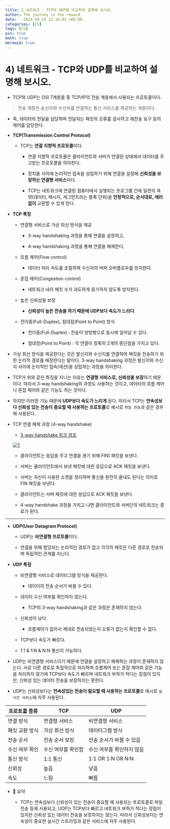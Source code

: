 ```yaml
---
title: 💛 네트워크 - TCP와 UDP를 비교하여 설명해 보시오.
author: The journey is the reward
date:   2024-10-16 15:16:02 +09:00
categories: [CS]
tags: [CS]
pin: true
math: true
mermaid: true
---
```


# 4) 네트워크 - TCP와 UDP를 비교하여 설명해 보시오.

- TCP와 UDP는 OSI 7계층들 중 TCP/IP의 전송 계층에서 사용되는 프로토콜이다.

> 전송 계층은 송신자와 수신자를 연결하는 통신 서비스를 제공하는 계층이다.

- 즉, 데이터의 전달을 담당하며 전달되는 패킷의 오류를 검사하고 재전송 요구 등의 제어를 담당한다.


- **TCP(Transmission Control Protocol)**

	- TCP는 **연결 지향적 프로토콜**이다. 

		- 연결 지향적 프로토콜은 클라이언트와 서버가 연결된 상태에서 데이터를 주고받는 프로토콜을 의미한다.

		- 장치들 사이에 논리적인 접속을 성립하기 위해 연결을 설정해 **신뢰성을 보장하는 연결형 서비스**이다. 
		- TCP는 네트워크에 연결된 컴퓨터에서 실행되는 프로그램 간에 일련의 옥텟(데이터, 메시지, 세그먼트라는 블록 단위)을 **안정적으로, 순서대로, 에러 없이** 교환할 수 있게 한다.


- **TCP 특징**

	- 연결형 서비스로 가상 회선 방식을 제공

		- 3-way handshaking 과정을 통해 연결을 설정하고,

		- 4-way handshaking 과정을 통해 연결을 해제한다.

	- 흐름 제어(Flow control)
		- 데이터 처리 속도를 조절하여 수신자의 버퍼 오버플로우를 방지한다.

	- 혼잡 제어(Congestion control)

		- 네트워크 내의 패킷 수가 과도하게 증가하지 않도록 방지한다.

	- 높은 신뢰성을 보장

		- **신뢰성이 높은 전송을 하기 때문에 UDP보다 속도가 느리다**.

	- 전이중(Full-Duplex), 점대점(Point to Point) 방식

		- 전이중(Full-Duplex) : 전송이 양방향으로 동시에 일어날 수 있다.

		- 점대정(Point to Point) : 각 연결이 정확히 2개의 종단점을 가지고 있다.


- 가상 회선 방식을 제공한다는 것은 발신지와 수신지를 연결하여 패킷을 전송하기 위한 논리적 경로를 배정한다는 말이다. 3-way handshaking 과정은 발신지와 수신지 사이에 논리적인 접속(세션)을 성립하는 과정을 의미한다.

- TCP가 위와 같은 특징을 지니는 이유는 **연결형 서비스로, 신뢰성을 보장**하기 때문이다. 따라서 3-way handshaking의 과정도 사용하는 것이고, 데이터의 흐름 제어나 혼잡 제어와 같은 기능도 하는 것이다.

- 하지만 이러한 기능 때문에 **UDP보다 속도가 느리게** 된다. 따라서 TCP는 **연속성보다 신뢰성 있는 전송이 중요할 때 사용하는 프로토콜**로 예시로 `파일 전송`과 같은 경우에 사용된다.


- TCP 연결 해제 과정 (4-way handshake)

	- [3-way handshake 링크 참조](https://leenayoung240.github.io/posts/hand/) 

	<a href="https://github.com/LeeNaYoung240/LeeNaYoung240.github.io/assets/107848521/b80017c0-1731-4ac8-aa5f-d006014a75a6" class="popup img-link"><img src="https://github.com/user-attachments/assets/b80017c0-1731-4ac8-aa5f-d006014a75a6" alt="1" loading="lazy"></a>


	- 클라이언트는 응답을 주고 연결을 끊기 위해 FIN] 패킷을 보낸다.

	- 서버는 클라이언트에서 보낸 패킷에 대한 응답으로 ACK 패킷을 보낸다.

	- 서버는 자신이 사용한 소켓을 정리하며 통신을 완전히 끝내도 된다는 의미로 FIN 패킷을 보낸다.

	- 클라이언트는 서버 패킷에 대한 응답으로 ACK 패킷을 보낸다.

	- 4-way handshake 과정을 거치고 나면 클라이언트와 서버단의 네트워크는 종료가 된다.

---

- **UDP(User Datagram Protocol)**

	- UDP는 **비연결형 프로토콜**이다.

	- 연결을 위해 할당되는 논리적인 경로가 없고 각각의 패킷은 다른 경로로 전송되며 독립적인 관계를 지닌다.


- **UDP 특징**

	- 비연결형 서비스로 데이터그램 방식을 제공한다.

		- 데이터의 전송 순서가 바뀔 수 있다.


	- 데이터 수신 여부를 확인하지 않는다.
		- TCP의 3-way handshaking과 같은 과정은 존재하지 않는다.


	- 신뢰성이 낮다.
		- 흐름제어가 없어서 제대로 전송되었는지 오류가 없는지 확인할 수 없다.

	- TCP보다 속도가 빠르다.

	- 1:1 & 1:N & N:N 통신이 가능하다.


- UDP는 비연결형 서비스이기 때문에 연결을 설정하고 해제하는 과정이 존재하지 않는다. 서로 다른 경로로 독립적으로 처리하며 흐름제어 또는 혼잡 제어와 같은 기능을 처리하지 않기에 TCP보다 속도가 빠르며 네트워크 부하가 적다는 장점이 있지만, 신뢰성 있는 데이터 전송을 보장하지는 못한다.

- UDP는 신뢰성보다는 **연속성있는 전송이 필요할 때 사용하는 프로토콜**로 예시로 `실시간 서비스`에 자주 사용된다.


|프로토콜 종류  | TCP | UDP |
|--|--|--|
|연결 방식  |연결형 서비스  |비연결형 서비스  |
|패킷 교환 방식  |가상 회선 방식  |데이터그램 방식  |
|전송 순서  |전송 순서 보장  |전송 순서가 바뀔 수 있음  |
|수신 여부 확인  |수신 여부를 확인함  |수신 여부를 확인하지 않음  |
|통신 방식  |1:1 통신  |1:1 OR 1:N OR N:N  |
|신뢰성  |높음  | 낮음 |
|속도  |느림  | 빠름 |


- 📌 요약

	- TCP는 연속성보다 신뢰성이 있는 전송이 중요할 때 사용되는 프로토콜로 파일 전송 등에 사용되고, UDP는 TCP보다 빠르고 네트워크 부하가 적다는 장점이 있지만 신뢰성 있는 데이터 전송을 보장하지는 않는다. 따라서 신뢰성보다는 연속성이 중요한 실시간 스트리밍과 같은 서비스에 자주 사용된다.